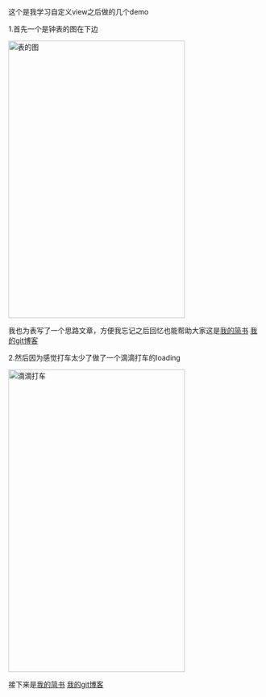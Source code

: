 这个是我学习自定义view之后做的几个demo

1.首先一个是钟表的图在下边

<img src="http://bmob-cdn-12665.b0.upaiyun.com/2017/09/14/e7a4644c40072ac480465d7e596b9d3e.gif" width = "350" height = "550" alt="表的图" />

我也为表写了一个思路文章，方便我忘记之后回忆也能帮助大家这是[我的简书](http://www.jianshu.com/p/5c207851ab7b) [我的git博客](songpeng152.github.io)

2.然后因为感觉打车太少了做了一个滴滴打车的loading

<img src="http://bmob-cdn-12665.b0.upaiyun.com/2017/09/14/4d697b85403fba3a8082d9f5b1259c4c.gif" width="350" height = "600" alt="滴滴打车"/>

接下来是[我的简书](http://www.jianshu.com/p/b2f542ecd45c) [我的git博客](songpeng152.github.io)